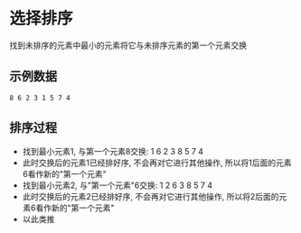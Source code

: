 # 选择排序

找到未排序的元素中最小的元素将它与未排序元素的第一个元素交换

## 示例数据
```
8 6 2 3 1 5 7 4
```
## 排序过程

- 找到最小元素1, 与第一个元素8交换: 1 6 2 3 8 5 7 4
- 此时交换后的元素1已经排好序, 不会再对它进行其他操作, 所以将1后面的元素6看作新的"第一个元素"
- 找到最小元素2, 与"第一个元素"6交换: 1 2 6 3 8 5 7 4
- 此时交换后的元素2已经排好序, 不会再对它进行其他操作, 所以将2后面的元素6看作新的"第一个元素"
- 以此类推
